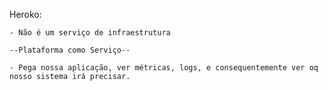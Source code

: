 Heroko:

	- Não é um serviço de infraestrutura

	--Plataforma como Serviço--

	- Pega nossa aplicação, ver métricas, logs, e consequentemente ver oq nosso sistema irá precisar.

	